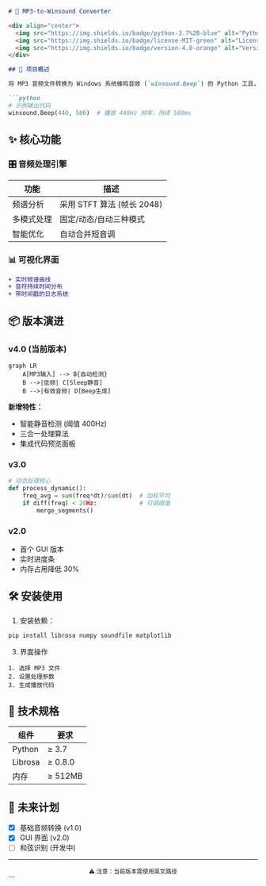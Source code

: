 ```markdown
# 🎵 MP3-to-Winsound Converter

<div align="center">
  <img src="https://img.shields.io/badge/python-3.7%2B-blue" alt="Python Version">
  <img src="https://img.shields.io/badge/license-MIT-green" alt="License">
  <img src="https://img.shields.io/badge/version-4.0-orange" alt="Version">
</div>

## 🚀 项目概述

将 MP3 音频文件转换为 Windows 系统蜂鸣音效 (`winsound.Beep`) 的 Python 工具，通过分析音频频谱特征，实现主板蜂鸣器播放音乐。

```python
# 示例输出代码
winsound.Beep(440, 500)  # 播放 440Hz 频率，持续 500ms
```

## ✨ 核心功能

### 🎛️ 音频处理引擎
| 功能 | 描述 |
|------|------|
| 频谱分析 | 采用 STFT 算法 (帧长 2048) |
| 多模式处理 | 固定/动态/自动三种模式 |
| 智能优化 | 自动合并短音调 |

### 📊 可视化界面
```diff
+ 实时频谱曲线
+ 音符持续时间分布
+ 带时间戳的日志系统
```

## 📦 版本演进

### v4.0 (当前版本)
```mermaid
graph LR
    A[MP3输入] --> B{自动检测}
    B -->|低频| C[Sleep静音]
    B -->|有效音频| D[Beep生成]
```

**新增特性：**
- 智能静音检测 (阈值 400Hz)
- 三合一处理算法
- 集成代码预览面板

### v3.0
```python
# 动态处理核心
def process_dynamic():
    freq_avg = sum(freq*dt)/sum(dt)  # 加权平均
    if diff(freq) < 20Hz:            # 可调阈值
        merge_segments()
```

### v2.0
- 首个 GUI 版本
- 实时进度条
- 内存占用降低 30%

## 🛠️ 安装使用

1. 安装依赖：
```bash
pip install librosa numpy soundfile matplotlib
```


3. 界面操作
```
1. 选择 MP3 文件
2. 设置处理参数
3. 生成播放代码
```


## 📜 技术规格

| 组件 | 要求 |
|------|------|
| Python | ≥ 3.7 |
| Librosa | ≥ 0.8.0 |
| 内存 | ≥ 512MB |

## 🌟 未来计划

- [x] 基础音频转换 (v1.0)
- [x] GUI 界面 (v2.0)
- [ ] 和弦识别 (开发中)

---

<div align="center">
  <sub>⚠️ 注意：当前版本需使用英文路径</sub>
</div>
```

